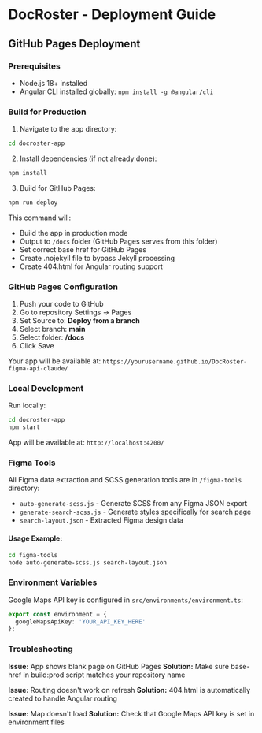 # DocRoster - Deployment Guide

## GitHub Pages Deployment

### Prerequisites
- Node.js 18+ installed
- Angular CLI installed globally: `npm install -g @angular/cli`

### Build for Production

1. Navigate to the app directory:
```bash
cd docroster-app
```

2. Install dependencies (if not already done):
```bash
npm install
```

3. Build for GitHub Pages:
```bash
npm run deploy
```

This command will:
- Build the app in production mode
- Output to `/docs` folder (GitHub Pages serves from this folder)
- Set correct base href for GitHub Pages
- Create .nojekyll file to bypass Jekyll processing
- Create 404.html for Angular routing support

### GitHub Pages Configuration

1. Push your code to GitHub
2. Go to repository Settings → Pages
3. Set Source to: **Deploy from a branch**
4. Select branch: **main**
5. Select folder: **/docs**
6. Click Save

Your app will be available at: `https://yourusername.github.io/DocRoster-figma-api-claude/`

### Local Development

Run locally:
```bash
cd docroster-app
npm start
```

App will be available at: `http://localhost:4200/`

### Figma Tools

All Figma data extraction and SCSS generation tools are in `/figma-tools` directory:

- `auto-generate-scss.js` - Generate SCSS from any Figma JSON export
- `generate-search-scss.js` - Generate styles specifically for search page
- `search-layout.json` - Extracted Figma design data

#### Usage Example:
```bash
cd figma-tools
node auto-generate-scss.js search-layout.json
```

### Environment Variables

Google Maps API key is configured in `src/environments/environment.ts`:
```typescript
export const environment = {
  googleMapsApiKey: 'YOUR_API_KEY_HERE'
};
```

### Troubleshooting

**Issue:** App shows blank page on GitHub Pages
**Solution:** Make sure base-href in build:prod script matches your repository name

**Issue:** Routing doesn't work on refresh
**Solution:** 404.html is automatically created to handle Angular routing

**Issue:** Map doesn't load
**Solution:** Check that Google Maps API key is set in environment files

